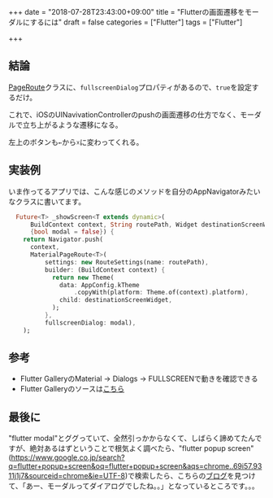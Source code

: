 +++
date = "2018-07-28T23:43:00+09:00"
title = "Flutterの画面遷移をモーダルにするには"
draft = false
categories = ["Flutter"]
tags = ["Flutter"]

+++

## 結論

[PageRoute](https://docs.flutter.io/flutter/widgets/PageRoute-class.html)クラスに、`fullscreenDialog`プロパティがあるので、`true`を設定するだけ。


これで、iOSのUINavivationControllerのpushの画面遷移の仕方でなく、モーダルで立ち上がるような遷移になる。

左上のボタンも`←`から`☓`に変わってくれる。

## 実装例

いま作ってるアプリでは、こんな感じのメソッドを自分のAppNavigatorみたいなクラスに書いてます。

```dart
  Future<T> _showScreen<T extends dynamic>(
      BuildContext context, String routePath, Widget destinationScreenWidget,
      {bool modal = false}) {
    return Navigator.push(
      context,
      MaterialPageRoute<T>(
          settings: new RouteSettings(name: routePath),
          builder: (BuildContext context) {
            return new Theme(
              data: AppConfig.kTheme
                  .copyWith(platform: Theme.of(context).platform),
              child: destinationScreenWidget,
            );
          },
          fullscreenDialog: modal),
    );
```

## 参考

- Flutter GalleryのMaterial -> Dialogs -> FULLSCREENで動きを確認できる
- Flutter Galleryのソースは[こちら](https://github.com/flutter/flutter/blob/master/examples/flutter_gallery/lib/demo/material/dialog_demo.dart#L196)

## 最後に

"flutter modal"とググっていて、全然引っかからなくて、しばらく諦めてたんですが、絶対あるはずということで根気よく調べたら、"flutter popup screen"(https://www.google.co.jp/search?q=flutter+popup+screen&oq=flutter+popup+screen&aqs=chrome..69i57.9311j1j7&sourceid=chrome&ie=UTF-8)で検索したら、こちらの[ブログ](https://marcinszalek.pl/flutter/flutter-fullscreendialog-tutorial-weighttracker-ii/)を見つけて、「あー、モーダルってダイアログでしたね。。」となっているところです。。。